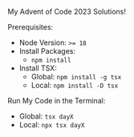 My Advent of Code 2023 Solutions!

Prerequisites:
- Node Version: `>= 18`
- Install Packages:
  - `npm install`
- Install TSX: 
  - Global: `npm install -g tsx`
  - Local: `npm install -D tsx`

Run My Code in the Terminal:
- Global: `tsx dayX`
- Local: `npx tsx dayX`